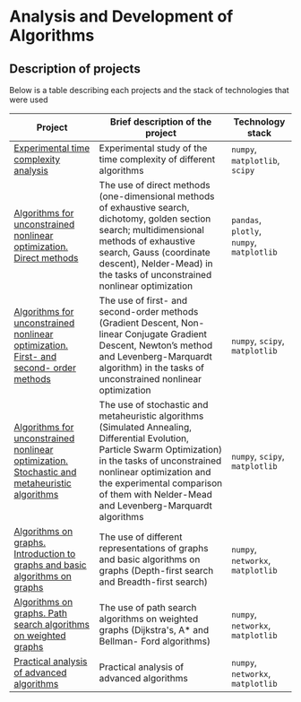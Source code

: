 # Analysis and Development of Algorithms
## Description of projects 
Below is a table describing each projects and the stack of technologies that were used

| Project | Brief description of the project | Technology stack |
| ----------- | ----------- | ----------- |
| [Experimental time complexity analysis](https://github.com/Runushkina/educational_projects/blob/main/Analysis%20and%20Development%20of%20Algorithms/Task%201.%20Experimental%20time%20complexity%20analysis.ipynb)    | Experimental study of the time complexity of different algorithms   | `numpy`, `matplotlib`, `scipy` |
| [Algorithms for unconstrained nonlinear optimization. Direct methods](https://github.com/Runushkina/educational_projects/blob/main/Analysis%20and%20Development%20of%20Algorithms/Task%202.%20Algorithms%20for%20unconstrained%20nonlinear%20optimization.%20Direct%20methods.ipynb) | The use of direct methods (one-dimensional methods of exhaustive search, dichotomy, golden section search; multidimensional methods of exhaustive search, Gauss (coordinate descent), Nelder-Mead) in the tasks of unconstrained nonlinear optimization | `pandas`, `plotly`, `numpy`, `matplotlib` |
| [Algorithms for unconstrained nonlinear optimization. First- and second- order methods](https://github.com/Runushkina/educational_projects/blob/main/Analysis%20and%20Development%20of%20Algorithms/Task%203.%20Algorithms%20for%20unconstrained%20nonlinear%20optimization.First-Second.ipynb) | The use of first- and second-order methods (Gradient Descent, Non-linear Conjugate Gradient Descent, Newton’s method and Levenberg-Marquardt algorithm) in the tasks of unconstrained nonlinear optimization | `numpy`, `scipy`, `matplotlib`  |
| [Algorithms for unconstrained nonlinear optimization. Stochastic and metaheuristic algorithms](https://github.com/Runushkina/educational_projects/blob/main/Analysis%20and%20Development%20of%20Algorithms/Task4.%20Algorithms%20for%20unconstrained%20nonlinear%20optimization.%20Stochastic%20and%20metaheuristic%20algorithms.ipynb) | The use of stochastic and metaheuristic algorithms (Simulated Annealing, Differential Evolution, Particle Swarm Optimization) in the tasks of unconstrained nonlinear optimization and the experimental comparison of them with Nelder-Mead and Levenberg-Marquardt algorithms | `numpy`, `scipy`, `matplotlib`  |
| [Algorithms on graphs. Introduction to graphs and basic algorithms on graphs](https://github.com/Runushkina/educational_projects/blob/main/Analysis%20and%20Development%20of%20Algorithms/Task%205.%20Algorithms%20on%20graphs.%20Introduction%20to%20graphs%20and%20basic%20algorithms%20on%20graphs.ipynb) | The use of different representations of graphs and basic algorithms on graphs (Depth-first search and Breadth-first search) | `numpy`, `networkx`, `matplotlib`  |
| [Algorithms on graphs. Path search algorithms on weighted graphs](https://github.com/Runushkina/educational_projects/blob/main/Analysis%20and%20Development%20of%20Algorithms/Task%206.%20Algorithms%20on%20graphs.%20Path%20search%20algorithms%20on%20weighted%20graphs.ipynb) | The use of path search algorithms on weighted graphs (Dijkstra's, A* and Bellman- Ford algorithms) | `numpy`, `networkx`, `matplotlib`  |
| [Practical analysis of advanced algorithms](https://github.com/Runushkina/educational_projects/blob/main/Analysis%20and%20Development%20of%20Algorithms/Task%208.%20Practical%20analysis%20of%20advanced%20algorithms.ipynb) | Practical analysis of advanced algorithms | `numpy`, `networkx`, `matplotlib`  |

